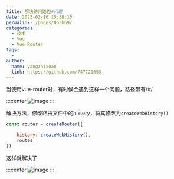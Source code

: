 ```yaml
---
title: 解决访问路径#问题
date: 2023-03-16 15:38:15
permalink: /pages/0b3bb9/
categories:
  - 技术
  - Vue
  - Vue Router
tags:
  - 
author: 
  name: yangzhixuan
  link: https://github.com/747721653
---
```

当使用vue-router时，有时候会遇到这样一个问题，路径带有/#/

:::center
![image](https://cdn.jsdelivr.net/gh/747721653/picx-images-hosting@master/vue/image.7a5shkhozlc0.jpg)
:::

解决方法，修改路由文件中的history，将其修改为`createWebHistory()`
```js
const router = createRouter({

    history: createWebHistory(),
    routes,
})
```
这样就解决了

:::center
![image](https://cdn.jsdelivr.net/gh/747721653/picx-images-hosting@master/vue/image.56neane3hog0.jpg)
:::

